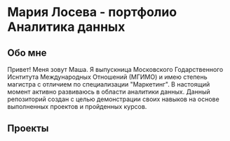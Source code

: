 # Мария Лосева - портфолио Аналитика данных

## Обо мне
Привет! Меня зовут Маша. Я выпускница Московского Годарственного Иснтитута Международных Отношений (МГИМО) и имею степень магистра с отличием по специализации "Маркетинг". В настоящий момент активно развиваюсь в области аналитики данных. Данный репозиторий создан с целью демонстрации своих навыков на основе выполненных проектов и пройденных курсов.

## Проекты

